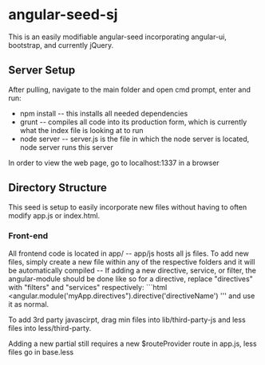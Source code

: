 # angular-seed-sj

This is an easily modifiable angular-seed incorporating angular-ui, bootstrap, and currently jQuery.

## Server Setup

After pulling, navigate to the main folder and open cmd prompt, enter and run:
* npm install -- this installs all needed dependencies
* grunt -- compiles all code into its production form, which is currently what the index file is looking at to run
* node server -- server.js is the file in which the node server is located, node server runs this server

In order to view the web page, go to localhost:1337 in a browser

## Directory Structure
This seed is setup to easily incorporate new files without having to often modify app.js or index.html.

### Front-end
All frontend code is located in app/
-- app/js hosts all js files. To add new files, simply create a new file within any of the respective folders and it will be automatically compiled
	-- If adding a new directive, service, or filter, the angular-module should be done like so for a directive, replace "directives" with "filters" and "services" respectively:
		```html
		<angular.module('myApp.directives").directive('directiveName')
		'''
		and use it as normal.

To add 3rd party javascirpt, drag min files into lib/third-party-js and less files into less/third-party.

Adding a new partial still requires a new $routeProvider route in app.js, less files go in base.less